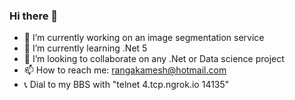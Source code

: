 ### Hi there 👋

<!--
**rangakamesh/rangakamesh** is a ✨ _special_ ✨ repository because its `README.md` (this file) appears on your GitHub profile. 

Here are some ideas to get you started: -->

- 🔭 I’m currently working on an image segmentation service
- 🌱 I’m currently learning .Net 5
- 👯 I’m looking to collaborate on any .Net or Data science project
- 📫 How to reach me: rangakamesh@hotmail.com
- :telephone_receiver: Dial to my BBS with "telnet 4.tcp.ngrok.io 14135"
<!-- - 🤔 I’m looking for help with ... 
- 💬 Ask me about at 
- 😄 Pronouns: ... 
- ⚡ Fun fact: ... -->
